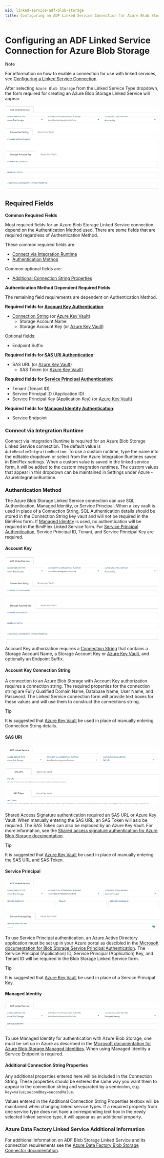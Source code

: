 ```yaml
---
uid: linked-service-adf-blob-storage
title: Configuring an ADF Linked Service Connection for Azure Blob Storage
---
```

# Configuring an ADF Linked Service Connection for Azure Blob Storage

> [!NOTE]
> For information on how to enable a connection for use with linked services, see [Configuring a Linked Service Connection](create-linked-service-connection.md).

[//]: # (TODO List of stages, connection types, and system types that can use Azure Blob Storage)

After selecting `Azure Blob Storage` from the Linked Service Type dropdown, the form required for creating an Azure Blob Storage Linked Service will appear.

![Azure Blob Storage Linked Service Form -border-image](images/bimlflex-ss-app-connections-adf-blob-storage-form.png "Azure Blob Storage Linked Service Form")

## Required Fields

**Common Required Fields**

Most required fields for an Azure Blob Storage Linked Service connection depend on the Authentication Method used. There are some fields that are required regardless of Authentication Method.

These common required fields are:

+ [Connect via Integration Runtime](#connect-via-integration-runtime)
+ [Authentication Method](#authentication-method)

Common optional fields are:

+ [Additional Connection String Properties](#additional-connection-string-properties)

**Authentication Method Dependent Required Fields**

The remaining field requirements are dependent on Authentication Method.

**Required fields for [Account Key Authentication](#account-key)**:

+ [Connection String](#account-key-connection-string) (or [Azure Key Vault](create-linked-service-connection.md))
  + Storage Account Name
  + Storage Account Key (or [Azure Key Vault](create-linked-service-connection.md))

Optional fields:

+ Endpoint Suffix

**Required fields for [SAS URI Authentication](#sas-uri)**:

+ SAS URL (or [Azure Key Vault](create-linked-service-connection.md))
  + SAS Token (or [Azure Key Vault](create-linked-service-connection.md))

**Required fields for [Service Principal Authentication](#service-principal)**:

+ Tenant (Tenant ID)
+ Service Principal ID (Application ID)
+ Service Principal Key (Application Key) (or [Azure Key Vault](create-linked-service-connection.md))

**Required fields for [Managed Identity Authentication](#managed-identity)**:

+ Service Endpoint

### Connect via Integration Runtime

Connect via Integration Runtime is required for an Azure Blob Storage Linked Service connection. The default value is `AutoResolveIntgrationRuntime`. To use a custom runtime, type the name into the editable dropdown or select from the Azure Integration Runtimes saved in BimlFlex settings. When a custom value is saved in the linked service form, it will be added to the custom integration runtimes. The custom values that appear in this dropdown can be maintained in Settings under Azure - AzureIntegrationRuntime.

### Authentication Method

The Azure Blob Storage Linked Service connection can use SQL Authentication, Managed Identity, or Service Principal. When a key vault is used in place of a Connection String, SQL Authentication details should be stored in the Connection String key vault and will not be required in the BimlFlex form.
If [Managed Identity](#managed-identity) is used, no authentication will be required in the BimlFlex Linked Service form.
For [Service Principal Authentication](#service-principal), Service Principal ID, Tenant, and Service Principal Key are required.

#### Account Key

![Account Key -border-image](images/bimlflex-ss-app-connections-adf-blob-storage-form.png "Account Key")

Account Key authorization requires a [Connection String](#account-key-connection-string) that contains a Storage Account Name, a Storage Account Key or [Azure Key Vault](create-linked-service-connection.md), and optionally an Endpoint Suffix.

#### Account Key Connection String

A connection to an Azure Blob Storage with Account Key authorization requires a connection string. The required properties for the connection string are Fully Qualified Domain Name, Database Name, User Name, and Password. The Linked Service connection form will provide text boxes for these values and will use them to construct the connections string.

> [!TIP]
> It is suggested that [Azure Key Vault](linked-service-azure-key-vault.md) be used in place of manually entering Connection String details.

#### SAS URI

![SAS URI -border-image](images/bimlflex-ss-app-connections-adf-blob-storage-sas-uri.png "SAS URI")

Shared Access Signature authentication required an SAS URL or Azure Key Vault. When manually entering the SAS URL, an SAS Token will aslo be required. The SAS Token can also be replaced by an Azure Key Vault. For more information, see the [Shared access signature authentication for Azure Blob Storage documentation](https://docs.microsoft.com/en-us/azure/data-factory/connector-azure-blob-storage#shared-access-signature-authentication).

> [!TIP]
> It is suggested that [Azure Key Vault](linked-service-azure-key-vault.md) be used in place of manually entering the SAS URL and SAS Token.

#### Service Principal

![Service Principal -border-image](images/bimlflex-ss-app-connections-adf-blob-storage-service-principal.png "Service Principal")

To use Service Principal authentication, an Azure Active Directory application must be set up in your Azure portal as descibled in the [Microsoft documentation for Blob Storage Service Principal Authentication](https://docs.microsoft.com/en-us/azure/data-factory/connector-azure-blob-storage#service-principal-authentication). The Service Principal (Application) ID, Service Principal (Application) Key, and Tenant ID will be required in the Blob Storage Linked Service form.

> [!TIP]
> It is suggested that [Azure Key Vault](linked-service-azure-key-vault.md) be used in place of a Service Principal Key.

#### Managed Identity

![Managed Identity -center -border-image](images/bimlflex-ss-app-connections-adf-blob-storage-managed-identity.png "Managed Identity")

To use Managed Identity for authentication with Azure Blob Storage, one must be set up in Azure as described in the [Microsoft documentation for Azure Blob Storage Managed Identities](https://docs.microsoft.com/en-us/azure/data-factory/connector-azure-blob-storage#managed-identity). When using Managed Identity a Service Endpoint is required.

#### Additional Connection String Properties

Any additional properties entered here will be included in the Connection String. These properties should be entered the same way you want them to appear in the connection string and separated by a semicolon, e.g. `key=value;secondKey=secondValue`.

Values entered in the Additional Connection String Properties textbox will be maintained when changing linked service types. If a required property from one service type does not have a corresponding text box in the newly selected linked service type, it will appear as an additional property.

### Azure Data Factory Linked Service Additional Information

For additional information on ADF Blob Storage Linked Service and its connection requirements see the [Azure Data Factory Blob Storage Connector documentation](https://docs.microsoft.com/en-us/azure/data-factory/connector-azure-blob-storage).
